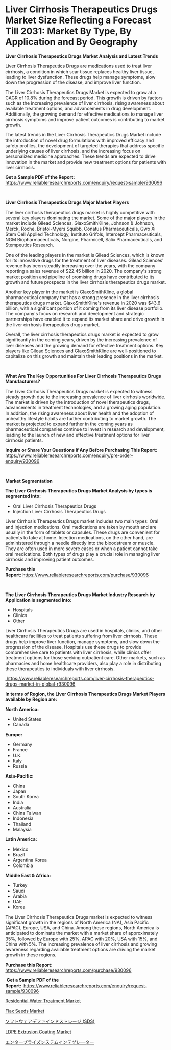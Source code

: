 <p><h1>Liver Cirrhosis Therapeutics Drugs Market Size Reflecting a Forecast Till 2031: Market By Type, By Application and By Geography</h1></p><p><strong>Liver Cirrhosis Therapeutics Drugs Market Analysis and Latest Trends</strong></p>
<p><p>Liver Cirrhosis Therapeutics Drugs are medications used to treat liver cirrhosis, a condition in which scar tissue replaces healthy liver tissue, leading to liver dysfunction. These drugs help manage symptoms, slow down the progression of the disease, and improve liver function.</p><p>The Liver Cirrhosis Therapeutics Drugs Market is expected to grow at a CAGR of 10.8% during the forecast period. This growth is driven by factors such as the increasing prevalence of liver cirrhosis, rising awareness about available treatment options, and advancements in drug development. Additionally, the growing demand for effective medications to manage liver cirrhosis symptoms and improve patient outcomes is contributing to market growth.</p><p>The latest trends in the Liver Cirrhosis Therapeutics Drugs Market include the introduction of novel drug formulations with improved efficacy and safety profiles, the development of targeted therapies that address specific underlying causes of liver cirrhosis, and the increasing focus on personalized medicine approaches. These trends are expected to drive innovation in the market and provide new treatment options for patients with liver cirrhosis.</p></p>
<p><strong>Get a Sample PDF of the Report:&nbsp;</strong> <a href="https://www.reliableresearchreports.com/enquiry/request-sample/930096">https://www.reliableresearchreports.com/enquiry/request-sample/930096</a></p>
<p>&nbsp;</p>
<p><strong>Liver Cirrhosis Therapeutics Drugs Major Market Players</strong></p>
<p><p>The liver cirrhosis therapeutics drugs market is highly competitive with several key players dominating the market. Some of the major players in the market include Gilead Sciences, GlaxoSmithKline, Johnson & Johnson, Merck, Roche, Bristol-Myers Squibb, Conatus Pharmaceuticals, Gwo Xi Stem Cell Applied Technology, Instituto Grifols, Intercept Pharmaceuticals, NGM Biopharmaceuticals, Norgine, Pharmicell, Salix Pharmaceuticals, and Stempeutics Research.</p><p>One of the leading players in the market is Gilead Sciences, which is known for its innovative drugs for the treatment of liver diseases. Gilead Sciences' revenue has been steadily increasing over the years, with the company reporting a sales revenue of $22.45 billion in 2020. The company's strong market position and pipeline of promising drugs have contributed to its growth and future prospects in the liver cirrhosis therapeutics drugs market.</p><p>Another key player in the market is GlaxoSmithKline, a global pharmaceutical company that has a strong presence in the liver cirrhosis therapeutics drugs market. GlaxoSmithKline's revenue in 2020 was $43.6 billion, with a significant portion of it coming from its liver disease portfolio. The company's focus on research and development and strategic partnerships have enabled it to expand its market share and drive growth in the liver cirrhosis therapeutics drugs market.</p><p>Overall, the liver cirrhosis therapeutics drugs market is expected to grow significantly in the coming years, driven by the increasing prevalence of liver diseases and the growing demand for effective treatment options. Key players like Gilead Sciences and GlaxoSmithKline are well-positioned to capitalize on this growth and maintain their leading positions in the market.</p></p>
<p>&nbsp;</p>
<p><strong>What Are The Key Opportunities For Liver Cirrhosis Therapeutics Drugs Manufacturers?</strong></p>
<p><p>The Liver Cirrhosis Therapeutics Drugs market is expected to witness steady growth due to the increasing prevalence of liver cirrhosis worldwide. The market is driven by the introduction of novel therapeutics drugs, advancements in treatment technologies, and a growing aging population. In addition, the rising awareness about liver health and the adoption of unhealthy lifestyle habits are further contributing to market growth. The market is projected to expand further in the coming years as pharmaceutical companies continue to invest in research and development, leading to the launch of new and effective treatment options for liver cirrhosis patients.</p></p>
<p><strong>Inquire or Share Your Questions If Any Before Purchasing This Report:</strong> <a href="https://www.reliableresearchreports.com/enquiry/pre-order-enquiry/930096">https://www.reliableresearchreports.com/enquiry/pre-order-enquiry/930096</a></p>
<p>&nbsp;</p>
<p><strong>Market Segmentation</strong></p>
<p><strong>The Liver Cirrhosis Therapeutics Drugs Market Analysis by types is segmented into:</strong></p>
<p><ul><li>Oral Liver Cirrhosis Therapeutics Drugs</li><li>Injection Liver Cirrhosis Therapeutics Drugs</li></ul></p>
<p><p>Liver Cirrhosis Therapeutics Drugs market includes two main types: Oral and Injection medications. Oral medications are taken by mouth and are usually in the form of tablets or capsules. These drugs are convenient for patients to take at home. Injection medications, on the other hand, are administered through a needle directly into the bloodstream or muscle. They are often used in more severe cases or when a patient cannot take oral medications. Both types of drugs play a crucial role in managing liver cirrhosis and improving patient outcomes.</p></p>
<p><strong>Purchase this Report:&nbsp;</strong><a href="https://www.reliableresearchreports.com/purchase/930096">https://www.reliableresearchreports.com/purchase/930096</a></p>
<p>&nbsp;</p>
<p><strong>The Liver Cirrhosis Therapeutics Drugs Market Industry Research by Application is segmented into:</strong></p>
<p><ul><li>Hospitals</li><li>Clinics</li><li>Other</li></ul></p>
<p><p>Liver Cirrhosis Therapeutics Drugs are used in hospitals, clinics, and other healthcare facilities to treat patients suffering from liver cirrhosis. These drugs help improve liver function, manage symptoms, and slow down the progression of the disease. Hospitals use these drugs to provide comprehensive care to patients with liver cirrhosis, while clinics offer treatment options for those seeking outpatient care. Other markets, such as pharmacies and home healthcare providers, also play a role in distributing these therapeutics to individuals with liver cirrhosis.</p></p>
<p><a href="https://www.reliableresearchreports.com/liver-cirrhosis-therapeutics-drugs-market-in-global-r930096">&nbsp;https://www.reliableresearchreports.com/liver-cirrhosis-therapeutics-drugs-market-in-global-r930096</a></p>
<p><strong>In terms of Region, the Liver Cirrhosis Therapeutics Drugs Market Players available by Region are:</strong></p>
<p>
    <p> <strong> North America: </strong>
        <ul>
            <li>United States</li>
            <li>Canada</li>
        </ul>
        </p> 
    <p> <strong> Europe: </strong>
        <ul>
            <li>Germany</li>
            <li>France</li>
            <li>U.K.</li>
            <li>Italy</li>
            <li>Russia</li>
        </ul>
        </p> 
    <p> <strong> Asia-Pacific: </strong>
        <ul>
            <li>China</li>
            <li>Japan</li>
            <li>South Korea</li>
            <li>India</li>
            <li>Australia</li>
            <li>China Taiwan</li>
            <li>Indonesia</li>
            <li>Thailand</li>
            <li>Malaysia</li>
        </ul>
        </p> 
    <p> <strong> Latin America: </strong>
        <ul>
            <li>Mexico</li>
            <li>Brazil</li>
            <li>Argentina Korea</li>
            <li>Colombia</li>
        </ul>
        </p> 
    <p> <strong> Middle East & Africa: </strong>
        <ul>
            <li>Turkey</li>
            <li>Saudi</li>
            <li>Arabia</li>
            <li>UAE</li>
            <li>Korea</li>
        </ul>
    </p>
    </p>
<p><p>The Liver Cirrhosis Therapeutics Drugs market is expected to witness significant growth in the regions of North America (NA), Asia Pacific (APAC), Europe, USA, and China. Among these regions, North America is anticipated to dominate the market with a market share of approximately 35%, followed by Europe with 25%, APAC with 20%, USA with 15%, and China with 5%. The increasing prevalence of liver cirrhosis and growing awareness regarding available treatment options are driving the market growth in these regions.</p></p>
<p><strong>Purchase this Report: </strong><a href="https://www.reliableresearchreports.com/purchase/930096">https://www.reliableresearchreports.com/purchase/930096</a></p>
<p>&nbsp;<strong>Get a Sample PDF of the Report:&nbsp;&nbsp;</strong><a href="https://www.reliableresearchreports.com/enquiry/request-sample/930096">https://www.reliableresearchreports.com/enquiry/request-sample/930096</a></p>
<p><strong></strong></p>
<p><p><a href="https://medium.com/@fosterfahey1016/global-residential-water-treatment-industry-types-applications-market-players-regional-growth-e8fa5698fe4d">Residential Water Treatment Market</a></p><p><a href="https://github.com/luckyshygirl/Market-Research-Report-List-6/blob/main/flax-seeds-market.md">Flax Seeds Market</a></p><p><a href="https://medium.com/@johnson154chris/%E3%82%BD%E3%83%95%E3%83%88%E3%82%A6%E3%82%A7%E3%82%A2%E5%AE%9A%E7%BE%A9%E3%82%B9%E3%83%88%E3%83%AC%E3%83%BC%E3%82%B8-sds-%E5%B8%82%E5%A0%B4%E3%81%AE%E8%A6%8F%E6%A8%A1-%E3%82%B7%E3%82%A7%E3%82%A2-%E3%81%8A%E3%82%88%E3%81%B3%E3%83%88%E3%83%AC%E3%83%B3%E3%83%89%E5%88%86%E6%9E%90%E3%83%AC%E3%83%9D%E3%83%BC%E3%83%88-%E6%9C%80%E7%B5%82%E4%BD%BF%E7%94%A8-%E7%9B%A3%E8%A6%96-%E3%83%87%E3%83%BC%E3%82%BF%E3%83%90%E3%83%83%E3%82%AF%E3%82%A2%E3%83%83%E3%83%97%E3%81%8A%E3%82%88%E3%81%B3%E7%81%BD%E5%AE%B3%E5%BE%A9%E6%97%A7-%E3%82%B9%E3%83%88%E3%83%AC%E3%83%BC%E3%82%B8%E3%81%AE%E3%83%97%E3%83%AD%E3%83%93%E3%82%B8%E3%83%A7%E3%83%8B%E3%83%B3%E3%82%B0%E3%81%8A%E3%82%88%E3%81%B3%E9%AB%98%E5%8F%AF%E7%94%A8%E6%80%A7-%E3%81%9D%E3%81%AE%E4%BB%96-%E5%8E%9F%E6%96%99%E5%88%A5-20-35905511b003">ソフトウェアデファインドストレージ (SDS)</a></p><p><a href="https://issuu.com/reportprime-2/docs/ldpe-extrusion-coating-market-size-_a038b1a2c34e3e">LDPE Extrusion Coating Market</a></p><p><a href="https://medium.com/@marlanamarvn/%E3%82%A8%E3%83%B3%E3%82%BF%E3%83%BC%E3%83%97%E3%83%A9%E3%82%A4%E3%82%BA-%E3%82%B7%E3%82%B9%E3%83%86%E3%83%A0-%E3%82%A4%E3%83%B3%E3%83%86%E3%82%B0%E3%83%AC%E3%83%BC%E3%82%BF%E3%83%BC%E5%B8%82%E5%A0%B4-2024%E5%B9%B4%E3%81%8B%E3%82%892031%E5%B9%B4%E3%81%AE%E3%82%B0%E3%83%AD%E3%83%BC%E3%83%90%E3%83%AB%E3%81%8A%E3%82%88%E3%81%B3%E5%9C%B0%E5%9F%9F%E5%88%86%E6%9E%90-c62c4dc2c592">エンタープライズシステムインテグレーター</a></p></p>